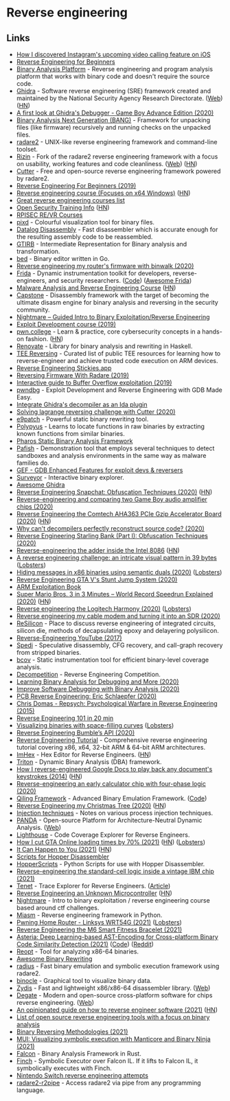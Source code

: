 # Reverse engineering

## Links

- [How I discovered Instagram's upcoming video calling feature on iOS](https://medium.com/@guilhermerambo/how-i-discovered-instagrams-upcoming-video-calling-feature-on-ios-934d7085da57)
- [Reverse Engineering for Beginners](https://beginners.re/)
- [Binary Analysis Platform](https://github.com/BinaryAnalysisPlatform/bap) - Reverse engineering and program analysis platform that works with binary code and doesn't require the source code.
- [Ghidra](https://github.com/NationalSecurityAgency/ghidra) - Software reverse engineering (SRE) framework created and maintained by the National Security Agency Research Directorate. ([Web](https://ghidra-sre.org/)) ([HN](https://news.ycombinator.com/item?id=27818492))
- [A first look at Ghidra's Debugger - Game Boy Advance Edition (2020)](https://wrongbaud.github.io/posts/ghidra-debugger/)
- [Binary Analysis Next Generation (BANG)](https://github.com/armijnhemel/binaryanalysis-ng) - Framework for unpacking files (like firmware) recursively and running checks on the unpacked files.
- [radare2](https://github.com/radareorg/radare2) - UNIX-like reverse engineering framework and command-line toolset.
- [Rizin](https://github.com/rizinorg/rizin) - Fork of the radare2 reverse engineering framework with a focus on usability, working features and code cleanliness. ([Web](https://rizin.re/)) ([HN](https://news.ycombinator.com/item?id=25402690))
- [Cutter](https://github.com/radareorg/cutter) - Free and open-source reverse engineering framework powered by radare2.
- [Reverse Engineering For Beginners (2019)](https://www.youtube.com/playlist?list=PLMB3ddm5Yvh3gf_iev78YP5EPzkA3nPdL)
- [Reverse engineering course (Focuses on x64 Windows)](https://github.com/0xZ0F/Z0FCourse_ReverseEngineering) ([HN](https://news.ycombinator.com/item?id=22061842))
- [Great reverse engineering courses list](https://news.ycombinator.com/item?id=22063610)
- [Open Security Training Info](http://opensecuritytraining.info/) ([HN](https://news.ycombinator.com/item?id=25369208))
- [RPISEC RE/VR Courses](https://github.com/JeremyBlackthorne/RPISEC-Courses)
- [pixd](https://github.com/FireyFly/pixd) - Colourful visualization tool for binary files.
- [Datalog Disassembly](https://github.com/GrammaTech/ddisasm) - Fast disassembler which is accurate enough for the resulting assembly code to be reassembled.
- [GTIRB](https://github.com/GrammaTech/gtirb) - Intermediate Representation for Binary analysis and transformation.
- [bed](https://github.com/itchyny/bed) - Binary editor written in Go.
- [Reverse engineering my router's firmware with binwalk (2020)](https://embeddedbits.org/reverse-engineering-router-firmware-with-binwalk/)
- [Frida](https://frida.re/) - Dynamic instrumentation toolkit for developers, reverse-engineers, and security researchers. ([Code](https://github.com/frida/frida)) ([Awesome Frida](https://github.com/dweinstein/awesome-frida))
- [Malware Analysis and Reverse Engineering Course](https://class.malware.re/) ([HN](https://news.ycombinator.com/item?id=22488510))
- [Capstone](https://github.com/aquynh/capstone) - Disassembly framework with the target of becoming the ultimate disasm engine for binary analysis and reversing in the security community.
- [Nightmare – Guided Intro to Binary Exploitation/Reverse Engineering](https://guyinatuxedo.github.io/)
- [Exploit Development course (2019)](https://samsclass.info/127/127_F19.shtml)
- [pwn.college](https://pwn.college/) - Learn & practice, core cybersecurity concepts in a hands-on fashion. ([HN](https://news.ycombinator.com/item?id=22401797))
- [Renovate](https://github.com/GaloisInc/renovate) - Library for binary analysis and rewriting in Haskell.
- [TEE Reversing](https://github.com/enovella/TEE-reversing) - Curated list of public TEE resources for learning how to reverse-engineer and achieve trusted code execution on ARM devices.
- [Reverse Engineering Stickies.app](https://lowlevelbits.org/reverse-engineering-stickies.app/)
- [Reversing Firmware With Radare (2019)](https://www.bored-nerds.com/reversing/radare/automotive/2019/07/07/reversing-firmware-with-radare.html)
- [Interactive guide to Buffer Overflow exploitation (2019)](https://nagarrosecurity.com/blog/interactive-buffer-overflow-exploitation)
- [pwndbg](https://github.com/pwndbg/pwndbg) - Exploit Development and Reverse Engineering with GDB Made Easy.
- [Integrate Ghidra's decompiler as an Ida plugin](https://github.com/cseagle/blc)
- [Solving lagrange reversing challenge with Cutter (2020)](https://arnaugamez.com/blog/2020/04/12/advent-solve-lagrange-cutter/)
- [e9patch](https://github.com/GJDuck/e9patch) - Powerful static binary rewriting tool.
- [Polypyus](https://github.com/seemoo-lab/polypyus) - Learns to locate functions in raw binaries by extracting known functions from similar binaries.
- [Pharos Static Binary Analysis Framework](https://github.com/cmu-sei/pharos)
- [Pafish](https://github.com/a0rtega/pafish) - Demonstration tool that employs several techniques to detect sandboxes and analysis environments in the same way as malware families do.
- [GEF - GDB Enhanced Features for exploit devs & reversers](https://github.com/hugsy/gef)
- [Surveyor](https://github.com/GaloisInc/surveyor) - Interactive binary explorer.
- [Awesome Ghidra](https://github.com/AllsafeCyberSecurity/awesome-ghidra)
- [Reverse Engineering Snapchat: Obfuscation Techniques (2020)](https://hot3eed.github.io/snap_part1_obfuscations.html) ([HN](https://news.ycombinator.com/item?id=23557998))
- [Reverse-engineering and comparing two Game Boy audio amplifier chips (2020)](http://www.righto.com/2020/06/reverse-engineering-and-comparing-two.html)
- [Reverse Engineering the Comtech AHA363 PCIe Gzip Accelerator Board (2020)](https://tomverbeure.github.io/2020/06/14/AHA363-Reverse-Engineering.html) ([HN](https://news.ycombinator.com/item?id=23596070))
- [Why can't decompilers perfectly reconstruct source code? (2020)](https://www.reddit.com/r/AskComputerScience/comments/hx8ecu/why_cant_decompilers_perfectly_reconstruct_source/)
- [Reverse Engineering Starling Bank (Part I): Obfuscation Techniques (2020)](https://hot3eed.github.io/2020/07/30/starling_p1_obfuscations.html)
- [Reverse-engineering the adder inside the Intel 8086](http://www.righto.com/2020/08/reverse-engineering-adder-inside-intel.html) ([HN](https://news.ycombinator.com/item?id=24021415))
- [A reverse engineering challenge: an intricate visual pattern in 39 bytes](https://yurichev.com/news/20200731_visual_RE_challenge/) ([Lobsters](https://lobste.rs/s/nisyhu/reverse_engineering_challenge))
- [Hiding messages in x86 binaries using semantic duals (2020)](https://blog.yossarian.net/2020/08/16/Hiding-messages-in-x86-binaries-using-semantic-duals) ([Lobsters](https://lobste.rs/s/pd6xcy/hiding_messages_x86_binaries_using))
- [Reverse Engineering GTA V's Stunt Jump System (2020)](https://hackery.site/writing/gta-v-stunt-jumps/)
- [ARM Exploitation Book](https://arm-exploitation.com/)
- [Super Mario Bros. 3 in 3 Minutes – World Record Speedrun Explained (2020)](https://www.youtube.com/watch?v=WWbZFj-cLvk) ([HN](https://news.ycombinator.com/item?id=24456247))
- [Reverse engineering the Logitech Harmony (2020)](https://twitter.com/foone/status/1251395931351609347) ([Lobsters](https://lobste.rs/s/5wwalu/reverse_engineering_logitech_harmony))
- [Reverse engineering my cable modem and turning it into an SDR (2020)](https://stdw.github.io/cm-sdr/)
- [ReSilicon](https://www.reddit.com/r/ReSilicon/) - Place to discuss reverse engineering of integrated circuits, silicon die, methods of decapsulating epoxy and delayering polysilicon.
- [Reverse-Engineering YouTube (2017)](https://tyrrrz.me/blog/reverse-engineering-youtube)
- [Spedi](https://github.com/abenkhadra/spedi) - Speculative disassembly, CFG recovery, and call-graph recovery from stripped binaries.
- [bcov](https://github.com/abenkhadra/bcov) - Static instrumentation tool for efficient binary-level coverage analysis.
- [Decompetition](https://decompetition.io/) - Reverse Engineering Competition.
- [Learning Binary Analysis for Debugging and More (2020)](https://h313.info/blog/cpp/security/binary-analysis/2020/11/06/learning-binary-analysis-for-debugging-and-more.html)
- [Improve Software Debugging with Binary Analysis (2020)](https://h313.info/blog/cpp/security/binary-analysis/2020/11/06/improve-software-debugging-with-binary-analysis.html)
- [PCB Reverse Engineering: Eric Schlaepfer (2020)](https://www.youtube.com/watch?v=BsftxTbs7MA)
- [Chris Domas - Repsych: Psychological Warfare in Reverse Engineering (2015)](https://www.youtube.com/watch?v=HlUe0TUHOIc)
- [Reverse Engineering 101 in 20 min](https://github.com/SynapticRewrite/RE101in20min)
- [Visualizing binaries with space-filling curves](https://corte.si/posts/visualisation/binvis/index.html) ([Lobsters](https://lobste.rs/s/tlzkk4/visualizing_binaries_with_space_filling))
- [Reverse Engineering Bumble’s API (2020)](https://blog.securityevaluators.com/reverse-engineering-bumbles-api-a2a0d39b3a87)
- [Reverse Engineering Tutorial](https://github.com/mytechnotalent/Reverse-Engineering-Tutorial) - Comprehensive reverse engineering tutorial covering x86, x64, 32-bit ARM & 64-bit ARM architectures.
- [ImHex](https://github.com/WerWolv/ImHex) - Hex Editor for Reverse Engineers. ([HN](https://news.ycombinator.com/item?id=25353965))
- [Triton](https://github.com/JonathanSalwan/Triton) - Dynamic Binary Analysis (DBA) framework.
- [How I reverse-engineered Google Docs to play back any document's keystrokes (2014)](http://features.jsomers.net/how-i-reverse-engineered-google-docs/) ([HN](https://news.ycombinator.com/item?id=8562483))
- [Reverse-engineering an early calculator chip with four-phase logic (2020)](http://www.righto.com/2020/12/reverse-engineering-early-calculator.html)
- [Qiling Framework](https://www.qiling.io/) - Advanced Binary Emulation Framework. ([Code](https://github.com/qilingframework/qiling))
- [Reverse Engineering my Christmas Tree (2020)](https://kc3nwj.com/christmas/) ([HN](https://news.ycombinator.com/item?id=25550017))
- [Injection techniques](https://github.com/theevilbit/injection) - Notes on various process injection techniques.
- [PANDA](https://github.com/panda-re/panda) - Open-source Platform for Architecture-Neutral Dynamic Analysis. ([Web](https://panda-re.mit.edu/))
- [Lighthouse](https://github.com/gaasedelen/lighthouse) - Code Coverage Explorer for Reverse Engineers.
- [How I cut GTA Online loading times by 70% (2021)](https://nee.lv/2021/02/28/How-I-cut-GTA-Online-loading-times-by-70/) ([HN](https://news.ycombinator.com/item?id=26296339)) ([Lobsters](https://lobste.rs/s/jzj4q9/how_i_cut_gta_online_loading_times_by_70))
- [It Can Happen to You (2021)](https://www.mattkeeter.com/blog/2021-03-01-happen/) ([HN](https://news.ycombinator.com/item?id=26337046))
- [Scripts for Hopper Disassembler](https://github.com/droe/hopper-scripts)
- [HopperScripts](https://github.com/phracker/HopperScripts) - Python Scripts for use with Hopper Disassembler.
- [Reverse-engineering the standard-cell logic inside a vintage IBM chip (2021)](http://www.righto.com/2021/03/reverse-engineering-standard-cell-logic.html)
- [Tenet](https://github.com/gaasedelen/tenet) - Trace Explorer for Reverse Engineers. ([Article](https://blog.ret2.io/2021/04/20/tenet-trace-explorer/))
- [Reverse Engineering an Unknown Microcontroller](https://dmitry.gr/?r=05.Projects&proj=30.%20Reverse%20Engineering%20an%20Unknown%20Microcontroller) ([HN](https://news.ycombinator.com/item?id=27128531))
- [Nightmare](https://github.com/guyinatuxedo/nightmare) - Intro to binary exploitation / reverse engineering course based around ctf challenges.
- [Miasm](https://github.com/cea-sec/miasm) - Reverse engineering framework in Python.
- [Pwning Home Router - Linksys WRT54G (2021)](https://elongl.github.io/exploitation/2021/05/30/pwning-home-router.html) ([Lobsters](https://lobste.rs/s/c9994a/pwning_home_router_linksys_wrt54g))
- [Reverse Engineering the M6 Smart Fitness Bracelet (2021)](https://rbaron.net/blog/2021/07/06/Reverse-engineering-the-M6-smart-fitness-band.html)
- [Asteria: Deep Learning-based AST-Encoding for Cross-platform Binary Code Similarity Detection (2021)](https://arxiv.org/abs/2108.06082) ([Code](https://github.com/Asteria-BCSD/Asteria)) ([Reddit](https://www.reddit.com/r/ReverseEngineering/comments/pf1bth/asteria_deep_learningbased_astencoding_for/))
- [Reopt](https://github.com/GaloisInc/reopt) - Tool for analyzing x86-64 binaries.
- [Awesome Binary Rewriting](https://github.com/SystemSecurityStorm/Awesome-Binary-Rewriting)
- [radius](https://github.com/aemmitt-ns/radius) - Fast binary emulation and symbolic execution framework using radare2.
- [binocle](https://github.com/sharkdp/binocle) - Graphical tool to visualize binary data.
- [Zydis](https://github.com/zyantific/zydis) - Fast and lightweight x86/x86-64 disassembler library. ([Web](https://zydis.re/))
- [Degate](https://github.com/DegateCommunity/Degate) - Modern and open-source cross-platform software for chips reverse engineering. ([Web](https://www.degate.org/))
- [An opinionated guide on how to reverse engineer software (2021)](https://margin.re/media/an-opinionated-guide-on-how-to-reverse-engineer-software-part-1.aspx) ([HN](https://news.ycombinator.com/item?id=29084716))
- [List of open source reverse engineering tools with a focus on binary analysis](https://github.com/extremecoders-re/re-list)
- [Binary Reversing Methodologies (2021)](https://justintaft.com/blog/2021/11/07/binary-reversing-methodologies)
- [MUI: Visualizing symbolic execution with Manticore and Binary Ninja (2021)](https://blog.trailofbits.com/2021/11/17/mui-visualizing-symbolic-execution-with-manticore-and-binary-ninja/)
- [Falcon](https://github.com/falconre/falcon) - Binary Analysis Framework in Rust.
- [Finch](https://github.com/falconre/finch) - Symbolic Executor over Falcon IL. If it lifts to Falcon IL, it symbolically executes with Finch.
- [Nintendo Switch reverse engineering attempts](https://github.com/dekuNukem/Nintendo_Switch_Reverse_Engineering)
- [radare2-r2pipe](https://github.com/radareorg/radare2-r2pipe) - Access radare2 via pipe from any programming language.
